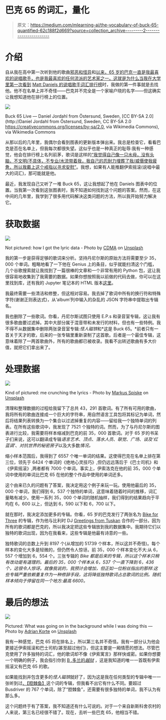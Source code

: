 # 巴克 65 的词汇，量化

> 原文：<https://medium.com/mlearning-ai/the-vocabulary-of-buck-65-quantified-62c188f2d669?source=collection_archive---------2----------------------->

# 介绍

自从我在高中第一次听到他的歌曲[邪恶和怪异](https://www.youtube.com/watch?v=YjxfF7T97z0)和[以来，65 岁的巴克一直是我最喜欢的说唱歌手，也是我最喜欢的任何流派的艺术家之一。这就是为什么当我在大学里第一次看到](https://www.youtube.com/watch?v=XkQSvtcUhWI) [Matt Daniels 的说唱歌手词汇排行榜](https://pudding.cool/projects/vocabulary/index.html)时，我做的第一件事就是去找他。他不在名单上并不奇怪——巴克并不完全是一个家喻户晓的名字——但这确实让我想知道他在排行榜上的位置。

![](img/500b60885cc825b9b69d897771f7eb15.png)

Buck 65 Live — Daniel Jordahl from Östersund, Sweden, [CC BY-SA 2.0](http://Daniel Jordahl from Östersund, Sweden, CC BY-SA 2.0 <https://creativecommons.org/licenses/by-sa/2.0>, via Wikimedia Commons), via Wikimedia Commons

从那以后的几年里，我偶尔会看到图表的更新版本弹出来。我总是检查它，看看巴克是否在名单上，但我每次都很失望。这似乎也是一种真正的耻辱:我有一种感觉，他会在排行榜上名列前茅，歌词是这样的[“我觉得自己像一只水母，没有头脑，不文明/不具体，不专业/水流带着我，我自己的忍耐力埋葬了我/威慑使我疲惫，所以我戴上这个戒指以寻求安慰”](https://www.youtube.com/watch?v=cdaE1YDWNuM)。我想，如果有人能推翻伊索摇滚(说唱中最大的词汇)，那可能就是他。

最近，我发现自己又听了一堆 Buck 65，这让我想起了他在 Daniels 图表中的位置。当我第一次看到这张图表时，我不知道如何找到这个问题的答案。然而，在这中间的几年里，我学到了很多用代码解决这类问题的方法，所以我开始努力解决它。

# 获取数据

![](img/4515d06d9803253f52711a7d7b7dd7bd.png)

Not pictured: how I got the lyric data - Photo by [CDMA](https://unsplash.com/@barebonesfotoes?utm_source=medium&utm_medium=referral) on [Unsplash](https://unsplash.com?utm_source=medium&utm_medium=referral)

我的第一步是获得足够的歌词来分析。坚持丹尼尔斯的原始方法将需要至少 35，000 个单词。粗略地看了一下他在 Genius 上的条目，似乎就能扫清这个门槛，几个谷歌搜索就让我找到了一篇很棒的文章和一个非常有用的 Python 包，这让我很容易地收集到了我需要的数据。如果你想按照我以前做的代码去做，你可以在这里找到库，还有我的 Jupyter 笔记本的 HTML 版本[这里](https://www.logan-cooper.com/Buck-65-Lyrics/)。

我最终需要一些清洁和修整，但这相对容易。我去掉了歌词中所有的换行符和特殊字符(谢谢正则表达式)，从‘album’列中输入的杂乱的 JSON 字符串中提取出专辑名。

我也删除了一些歌词。你看，丹尼尔斯试图只使用 E.P.s 和录音室专辑，这让我有很多歌曲要过滤掉。其中大部分属于混音带和未发行的材料，但也有一些特例。我不得不从数据集中删除两张录音室专辑:*怪人磁铁*和*这是 Buck 65。*前者只有一首关于天才的歌，后来的一张专辑里重新录制了这首歌。后者是一个最佳专辑，这意味着除了一两首歌曲外，所有的歌曲都已被收录。我看不出转述歌曲有多大价值，就把它们拿出来了。

# 处理数据

![](img/cb02844c4461909c8cf79490128eb6f1.png)

Kind of pictured: me crunching the lyrics - Photo by [Markus Spiske](https://unsplash.com/@markusspiske?utm_source=medium&utm_medium=referral) on [Unsplash](https://unsplash.com?utm_source=medium&utm_medium=referral)

清理和整理数据的过程给我留下了总共 43，291 首歌词。有了所有可用的歌曲，我将所有的歌曲连接成一个巨大的字符串，用自然语言工具包将其标记为单词，然后将结果列表转换为一个集合以过滤掉重复的内容——留给我一个独特单词的列表。在所有这些歌词中，我发现了 7521 个独特的词。然而，为了与丹尼尔斯的图表进行比较，我需要将样本缩减到巴克的前 35，000 首歌词。对于 65 岁的书呆子们来说，这可以翻译成专辑*语言艺术*、*顶点*、*落水人员*、*联觉*、*广场*、*谈及‘红蓝调’*、*对抗世界的秘密房子*以及大多数*情况。*

缩小样本范围后，我得到了 6557 个唯一单词的结果。这使得巴克在名单上排在第三位，领先于 6424 个单词的《绝地心灵技巧》,但仍远远落后于《巴士司机》和《伊索摇滚》,两者都有 7000 个单词。事实上，伊索洛克在他的前 35，000 个单词中使用的单词比巴克 65 在他的整个作品中使用的单词还多。

这个由来已久的问题有了答案，我决定用这个例子来玩一玩。使用他最后的 35，000 个单词，我们得到 6，537 个独特的单词，这意味着随着时间的推移，词汇量略有减少。使用一系列 35，000 个单词的随机抽样，我们得到的结果趋向于平均在 6，600 以上，但达到 6，590 以下和 6，700 以下。

就在那时，我决定添加更多的专辑。你看，65 岁的巴克发行了两张名为 [Bike for Three](https://bikeforthree.bandcamp.com/) 的专辑，作为他与比利时 DJ [Greetings from Tuskan](https://soundcloud.com/greetingsfromtuskan) 合作的一部分。因为所有的歌词都是巴克的，所以我决定把这些专辑放到我的数据集中。我期待它们以独特的歌词出现，因为在我看来，这些专辑是他最有诗意的一些。

独特歌词的总数上升到 8197 个(从增加的 51739 个样本，所以这并不奇怪)。每个样本的变化大多是轻微的，但仍然令人惊讶。前 35，000 个样本变化不大:从 6，557 个增加到 6，554 个。三张专辑的 *Bike 都是后来的专辑，所以这个样本只稍有改动是有道理的。最后的 35，000 个样本从 6，537 个一直下降到 6，436 个，这很令人惊讶。就像我说的，我预计会增加，但正如一位粉丝指出的那样:这些专辑严重依赖重复作为一种修辞手段，这将降低独特歌词占总歌词的比例。随机样本倾向于停留在同一个地方:最高 6600。*

# 最后的想法

![](img/32e90f9e6273b6bacdb95d51de1f2297.png)

Pictured: What was going on in the background while I was doing this — Photo by [Adrian Korte](https://unsplash.com/@adkorte?utm_source=medium&utm_medium=referral) on [Unsplash](https://unsplash.com?utm_source=medium&utm_medium=referral)

我有一种感觉，巴克 65 将在排名上，所以第三名并不奇怪。我有一部分认为他会更接近伊索摇滚和巴士司机(甚至超过他们)，但这主要是一厢情愿的想法。尽管巴克使用了许多独特的词汇，他的歌词却不像《伊索寓言》那样快或密。如果你想要一个明确的例子，我会指引你到 [B .多兰的*越狱*](https://www.youtube.com/watch?v=f71ToeWClQU) ，这是我知道的唯一一首既有伊索摇滚又有巴克 65 的歌。

如果能找到并包含更多的*怪人磁铁*就好了，因为这是我在任何类型的专辑中唯一一张听到过[、【腔棘鱼】](https://en.wikipedia.org/wiki/Coelacanth)这个词的专辑，但我看不出它有什么不同。要超过 Busdriver 的 767 个单词，除了“腔棘鱼”，还需要有很多独特的单词，我不认为有那么多。

这个问题终于有了答案，我不知道还有什么可说的。对于一个来自新斯科舍农村的人来说，第三名已经很不错了。现在，去听一些巴克 65，他相当不错。